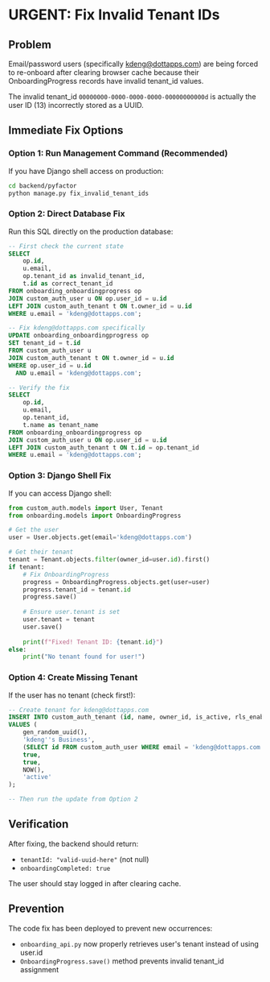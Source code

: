 # URGENT: Fix Invalid Tenant IDs

## Problem
Email/password users (specifically kdeng@dottapps.com) are being forced to re-onboard after clearing browser cache because their OnboardingProgress records have invalid tenant_id values.

The invalid tenant_id `00000000-0000-0000-0000-00000000000d` is actually the user ID (13) incorrectly stored as a UUID.

## Immediate Fix Options

### Option 1: Run Management Command (Recommended)
If you have Django shell access on production:

```bash
cd backend/pyfactor
python manage.py fix_invalid_tenant_ids
```

### Option 2: Direct Database Fix
Run this SQL directly on the production database:

```sql
-- First check the current state
SELECT 
    op.id,
    u.email,
    op.tenant_id as invalid_tenant_id,
    t.id as correct_tenant_id
FROM onboarding_onboardingprogress op
JOIN custom_auth_user u ON op.user_id = u.id
LEFT JOIN custom_auth_tenant t ON t.owner_id = u.id
WHERE u.email = 'kdeng@dottapps.com';

-- Fix kdeng@dottapps.com specifically
UPDATE onboarding_onboardingprogress op
SET tenant_id = t.id
FROM custom_auth_user u
JOIN custom_auth_tenant t ON t.owner_id = u.id
WHERE op.user_id = u.id
  AND u.email = 'kdeng@dottapps.com';

-- Verify the fix
SELECT 
    op.id,
    u.email,
    op.tenant_id,
    t.name as tenant_name
FROM onboarding_onboardingprogress op
JOIN custom_auth_user u ON op.user_id = u.id
LEFT JOIN custom_auth_tenant t ON t.id = op.tenant_id
WHERE u.email = 'kdeng@dottapps.com';
```

### Option 3: Django Shell Fix
If you can access Django shell:

```python
from custom_auth.models import User, Tenant
from onboarding.models import OnboardingProgress

# Get the user
user = User.objects.get(email='kdeng@dottapps.com')

# Get their tenant
tenant = Tenant.objects.filter(owner_id=user.id).first()
if tenant:
    # Fix OnboardingProgress
    progress = OnboardingProgress.objects.get(user=user)
    progress.tenant_id = tenant.id
    progress.save()
    
    # Ensure user.tenant is set
    user.tenant = tenant
    user.save()
    
    print(f"Fixed! Tenant ID: {tenant.id}")
else:
    print("No tenant found for user!")
```

### Option 4: Create Missing Tenant
If the user has no tenant (check first!):

```sql
-- Create tenant for kdeng@dottapps.com
INSERT INTO custom_auth_tenant (id, name, owner_id, is_active, rls_enabled, created_on, setup_status)
VALUES (
    gen_random_uuid(),
    'kdeng''s Business',
    (SELECT id FROM custom_auth_user WHERE email = 'kdeng@dottapps.com'),
    true,
    true,
    NOW(),
    'active'
);

-- Then run the update from Option 2
```

## Verification
After fixing, the backend should return:
- `tenantId: "valid-uuid-here"` (not null)
- `onboardingCompleted: true`

The user should stay logged in after clearing cache.

## Prevention
The code fix has been deployed to prevent new occurrences:
- `onboarding_api.py` now properly retrieves user's tenant instead of using user.id
- `OnboardingProgress.save()` method prevents invalid tenant_id assignment